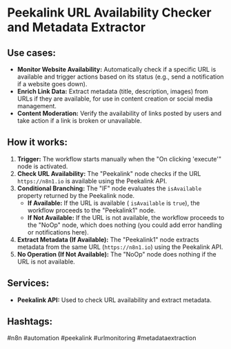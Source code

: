 # Peekalink URL Availability Checker and Metadata Extractor

## Use cases:

*   **Monitor Website Availability:** Automatically check if a specific URL is available and trigger actions based on its status (e.g., send a notification if a website goes down).
*   **Enrich Link Data:** Extract metadata (title, description, images) from URLs if they are available, for use in content creation or social media management.
*   **Content Moderation:** Verify the availability of links posted by users and take action if a link is broken or unavailable.

## How it works:

1.  **Trigger:** The workflow starts manually when the "On clicking 'execute'" node is activated.
2.  **Check URL Availability:** The "Peekalink" node checks if the URL `https://n8n1.io` is available using the Peekalink API.
3.  **Conditional Branching:** The "IF" node evaluates the `isAvailable` property returned by the Peekalink node.
    *   **If Available:** If the URL is available ( `isAvailable` is `true`), the workflow proceeds to the "Peekalink1" node.
    *   **If Not Available:** If the URL is not available, the workflow proceeds to the "NoOp" node, which does nothing (you could add error handling or notifications here).
4.  **Extract Metadata (If Available):** The "Peekalink1" node extracts metadata from the same URL (`https://n8n1.io`) using the Peekalink API.
5.  **No Operation (If Not Available):** The "NoOp" node does nothing if the URL is not available.

## Services:

*   **Peekalink API:** Used to check URL availability and extract metadata.

## Hashtags:

#n8n #automation #peekalink #urlmonitoring #metadataextraction
